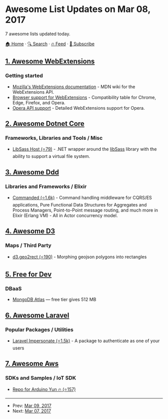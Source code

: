 # Awesome List Updates on Mar 08, 2017

7 awesome lists updated today.

[🏠 Home](/README.md) · [🔍 Search](https://test.trackawesomelist.com/search/) · [🔥 Feed](https://test.trackawesomelist.com/feed.xml) · [📮 Subscribe](https://trackawesomelist.us17.list-manage.com/subscribe?u=d2f0117aa829c83a63ec63c2f&id=36a103854c)



## [1. Awesome WebExtensions](/content/fregante/Awesome-WebExtensions/README.md)

### Getting started

*   [Mozilla's WebExtensions documentation](https://developer.mozilla.org/en-US/Add-ons/WebExtensions) - MDN wiki for the WebExtensions API.
*   [Browser support for WebExtensions](https://developer.mozilla.org/en-US/Add-ons/WebExtensions/Browser_support_for_JavaScript_APIs) - Compatibility table for Chrome, Edge, Firefox, and Opera.
*   [Opera API support](https://dev.opera.com/extensions/apis/) - Detailed WebExtensions support for Opera.

## [2. Awesome Dotnet Core](/content/thangchung/awesome-dotnet-core/README.md)

### Frameworks, Libraries and Tools / Misc

*   [LibSass Host (⭐79)](https://github.com/Taritsyn/LibSassHost) - .NET wrapper around the [libSass](http://sass-lang.com/libsass) library with the ability to support a virtual file system.

## [3. Awesome Ddd](/content/heynickc/awesome-ddd/README.md)

### Libraries and Frameworks / Elixir

*   [Commanded (⭐1.6k)](https://github.com/slashdotdash/commanded) - Command handling middleware for CQRS/ES applications, Pure Functional Data Structures for Aggregates and Process Managers, Point-to-Point message routing, and much more in Elixir (Erlang VM) - All in Actor concurrency model.

## [4. Awesome D3](/content/wbkd/awesome-d3/README.md)

### Maps / Third Party

*   [d3.geo2rect (⭐190)](https://github.com/sebastian-meier/d3.geo2rect) - Morphing geojson polygons into rectangles

## [5. Free for Dev](/content/ripienaar/free-for-dev/README.md)

### DBaaS

*   [MongoDB Atlas](https://www.mongodb.com/cloud/atlas) — free tier gives 512 MB

## [6. Awesome Laravel](/content/chiraggude/awesome-laravel/README.md)

### Popular Packages / Utilities

*   [Laravel Impersonate (⭐1.5k)](https://github.com/404labfr/laravel-impersonate) - A package to authenticate as one of your users

## [7. Awesome Aws](/content/donnemartin/awesome-aws/README.md)

### SDKs and Samples / IoT SDK

*   [Repo for Arduino Yun :fire: (⭐157)](https://github.com/aws/aws-iot-device-sdk-arduino-yun/)

---

- Prev: [Mar 09, 2017](/content/2017/03/09/README.md)
- Next: [Mar 07, 2017](/content/2017/03/07/README.md)